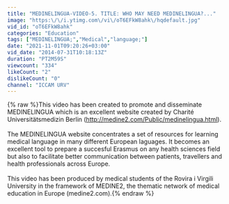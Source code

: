 ```yaml
---
title: "MEDINELINGUA-VIDEO-5. TITLE: WHO MAY NEED MEDINELINGUA?..."
image: "https:\/\/i.ytimg.com\/vi\/oT6EFkW8ahk\/hqdefault.jpg"
vid_id: "oT6EFkW8ahk"
categories: "Education"
tags: ["MEDINELINGUA;","Medical","language;"]
date: "2021-11-01T09:20:26+03:00"
vid_date: "2014-07-31T10:18:13Z"
duration: "PT2M59S"
viewcount: "334"
likeCount: "2"
dislikeCount: "0"
channel: "ICCAM URV"
---
```

{% raw %}This video has been created to promote and disseminate MEDINELINGUA which is an excellent website created by Charité Universitätsmedizin Berlin (<a rel="nofollow" target="blank" href="http://medine2.com/Public/medinelingua.html).">http://medine2.com/Public/medinelingua.html).</a> <br /><br />The MEDINELINGUA website concentrates a set of resources for learning medical language in many different European laguages. It becomes an excellent tool to prepare a succesful Erasmus on any health sciences field but also to facilitate better communication between patients, travellers and health professionals across Europe.<br /><br />This video has been produced by medical students of the Rovira i Virgili University in the framework of MEDINE2, the thematic network of medical education in Europe (medine2.com).{% endraw %}
